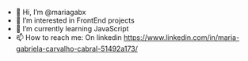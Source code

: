 - 👋 Hi, I’m @mariagabx
- 👀 I’m interested in FrontEnd projects
- 🌱 I’m currently learning JavaScript
- 📫 How to reach me: On linkedin  https://www.linkedin.com/in/maria-gabriela-carvalho-cabral-51492a173/

<!---
mariagabx/mariagabx is a ✨ special ✨ repository because its `README.md` (this file) appears on your GitHub profile.
You can click the Preview link to take a look at your changes.
--->
